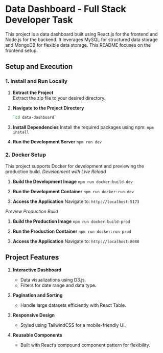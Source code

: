 # Data Dashboard - Full Stack Developer Task

This project is a data dashboard built using React.js for the frontend and Node.js for the backend. It leverages MySQL for structured data storage and MongoDB for flexible data storage. This README focuses on the frontend setup.

## Setup and Execution

### 1. **Install and Run Locally**

1. **Extract the Project**  
   Extract the zip file to your desired directory.

2. **Navigate to the Project Directory**

    ```bash
    `cd data-dashboard`

    ```

3. **Install Dependencies**
   Install the required packages using npm:
   `npm install`

4. **Run the Development Server**
   `npm run dev`

### 2. **Docker Setup**

This project supports Docker for development and previewing the production build.
_Development with Live Reload_

1. **Build the Development Image**
   `npm run docker:build-dev`
2. **Run the Development Container**
   `npm run docker:run-dev`

3. **Access the Application**
   Navigate to: `http://localhost:5173`

_Preview Production Build_

1. **Build the Production Image**
   `npm run docker:build-prod`
2. **Run the Production Container**
   `npm run docker:run-prod`

3. **Access the Application**
   Navigate to: `http://localhost:8080`

## Project Features

1. **Interactive Dashboard**

    - Data visualizations using D3.js.
    - Filters for date range and data type.

2. **Pagination and Sorting**

    - Handle large datasets efficiently with React Table.

3. **Responsive Design**

    - Styled using TailwindCSS for a mobile-friendly UI.

4. **Reusable Components**

    - Built with React’s compound component pattern for flexibility.
